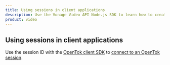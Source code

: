 ```yaml
---
title: Using sessions in client applications
description: Use the Vonage Video API Node.js SDK to learn how to create a session. Sessions allow participants to use audio, video, and messaging functionality in your application.
product: video
---
```


## Using sessions in client applications

Use the session ID with the [OpenTok client SDK](/video/resources#client-sdks) to [connect to an OpenTok session](/video/tutorials/joining-a-session).
